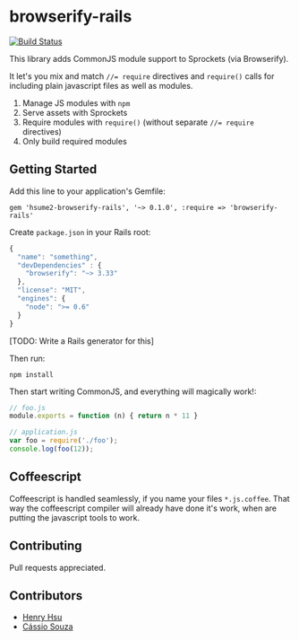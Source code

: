 # browserify-rails

[![Build Status](https://travis-ci.org/hsume2/browserify-rails.png?branch=master)](https://travis-ci.org/hsume2/browserify-rails)

This library adds CommonJS module support to Sprockets (via Browserify).

It let's you mix and match  `//= require` directives and `require()` calls for including plain javascript files as well as modules.

1. Manage JS modules with `npm`
2. Serve assets with Sprockets
3. Require modules with `require()` (without separate `//= require` directives)
4. Only build required modules

## Getting Started

Add this line to your application's Gemfile:

    gem 'hsume2-browserify-rails', '~> 0.1.0', :require => 'browserify-rails'

Create `package.json` in your Rails root:

```js
{
  "name": "something",
  "devDependencies" : {
    "browserify": "~> 3.33"
  },
  "license": "MIT",
  "engines": {
    "node": ">= 0.6"
  }
}
```
[TODO: Write a Rails generator for this]

Then run:

    npm install

Then start writing CommonJS, and everything will magically work!:

```js
// foo.js
module.exports = function (n) { return n * 11 }

// application.js
var foo = require('./foo');
console.log(foo(12));
```

## Coffeescript

Coffeescript is handled seamlessly, if you name your files `*.js.coffee`. That
way the coffeescript compiler will already have done it's work, when are putting
the javascript tools to work.

## Contributing

Pull requests appreciated.

## Contributors

* [Henry Hsu](https://github.com/hsume2)
* [Cássio Souza](https://github.com/cassiozen)
